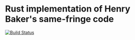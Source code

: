 # Rust implementation of Henry Baker's same-fringe code

[![Build Status](https://travis-ci.org/FranklinChen/baker-samefringe-rust.png)](https://travis-ci.org/FranklinChen/baker-samefringe-rust)
